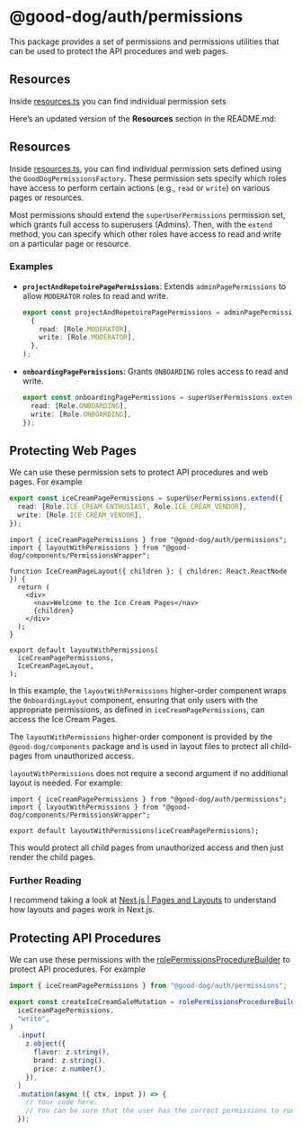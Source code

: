 # @good-dog/auth/permissions

This package provides a set of permissions and permissions utilities that can be used to protect the API procedures and web pages.

## Resources

Inside [resources.ts](./resources.ts) you can find individual permission sets

Here’s an updated version of the **Resources** section in the README.md:

## Resources

Inside [resources.ts](./resources.ts), you can find individual permission sets defined using the `GoodDogPermissionsFactory`. These permission sets specify which roles have access to perform certain actions (e.g., `read` or `write`) on various pages or resources.

Most permissions should extend the `superUserPermissions` permission set, which grants full access to superusers (Admins). Then, with the `extend` method, you can specify which other roles have access to read and write on a particular page or resource.

### Examples

- **`projectAndRepetoirePagePermissions`**: Extends `adminPagePermissions` to allow `MODERATOR` roles to read and write.

  ```ts
  export const projectAndRepetoirePagePermissions = adminPagePermissions.extend(
    {
      read: [Role.MODERATOR],
      write: [Role.MODERATOR],
    },
  );
  ```

- **`onboardingPagePermissions`**: Grants `ONBOARDING` roles access to read and write.

  ```ts
  export const onboardingPagePermissions = superUserPermissions.extend({
    read: [Role.ONBOARDING],
    write: [Role.ONBOARDING],
  });
  ```

## Protecting Web Pages

We can use these permission sets to protect API procedures and web pages. For example

```ts
export const iceCreamPagePermissions = superUserPermissions.extend({
  read: [Role.ICE_CREAM_ENTHUSIAST, Role.ICE_CREAM_VENDOR],
  write: [Role.ICE_CREAM_VENDOR],
});
```

```tsx
import { iceCreamPagePermissions } from "@good-dog/auth/permissions";
import { layoutWithPermissions } from "@good-dog/components/PermissionsWrapper";

function IceCreamPageLayout({ children }: { children: React.ReactNode }) {
  return (
    <div>
      <nav>Welcome to the Ice Cream Pages</nav>
      {children}
    </div>
  );
}

export default layoutWithPermissions(
  iceCreamPagePermissions,
  IceCreamPageLayout,
);
```

In this example, the `layoutWithPermissions` higher-order component wraps the `OnboardingLayout` component, ensuring that only users with the appropriate permissions, as defined in `iceCreamPagePermissions`, can access the Ice Cream Pages.

The `layoutWithPermissions` higher-order component is provided by the `@good-dog/components` package and is used in layout files to protect all child-pages from unauthorized access.

`layoutWithPermissions` does not require a second argument if no additional layout is needed. For example:

```tsx
import { iceCreamPagePermissions } from "@good-dog/auth/permissions";
import { layoutWithPermissions } from "@good-dog/components/PermissionsWrapper";

export default layoutWithPermissions(iceCreamPagePermissions);
```

This would protect all child pages from unauthorized access and then just render the child pages.

### Further Reading

I recommend taking a look at [Next.js | Pages and Layouts](https://nextjs.org/docs/pages/building-your-application/routing/pages-and-layouts) to understand how layouts and pages work in Next.js.

## Protecting API Procedures

We can use these permissions with the [rolePermissionsProcedureBuilder](../../../trpc//src//middleware//role-check.ts) to protect API procedures. For example

```ts
import { iceCreamPagePermissions } from "@good-dog/auth/permissions";

export const createIceCreamSaleMutation = rolePermissionsProcedureBuilder(
  iceCreamPagePermissions,
  "write",
)
  .input(
    z.object({
      flavor: z.string(),
      brand: z.string(),
      price: z.number(),
    }),
  )
  .mutation(async ({ ctx, input }) => {
    // Your code here.
    // You can be sure that the user has the correct permissions to run this procedure
  });
```
